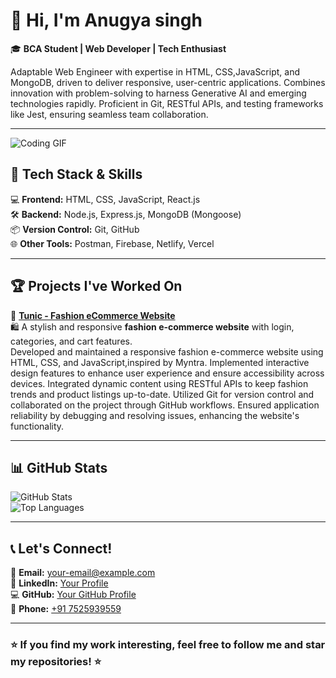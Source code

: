 # 👋 Hi, I'm Anugya singh 

🎓 **BCA Student | Web Developer | Tech Enthusiast**  

Adaptable Web Engineer with expertise in HTML, CSS,JavaScript, and MongoDB, driven to deliver responsive, user-centric applications. Combines innovation with problem-solving to harness Generative AI and emerging technologies rapidly. Proficient in Git, RESTful APIs, and testing frameworks like Jest, ensuring seamless team collaboration.

---
![Coding GIF](https://media.giphy.com/media/cNfIqjpCY1zqfaLmd8/giphy.gif?cid=ecf05e4731voy09lbmuyqdsmwu3pecj0vmi0iq5s7pb6akjb&ep=v1_gifs_related&rid=giphy.gif&ct=g)


## 🚀 **Tech Stack & Skills**
💻 **Frontend:** HTML, CSS, JavaScript, React.js  
🛠️ **Backend:** Node.js, Express.js, MongoDB (Mongoose)  
📦 **Version Control:** Git, GitHub  
🌐 **Other Tools:** Postman, Firebase, Netlify, Vercel  

---

## 🏆 **Projects I've Worked On**
🔹 **[Tunic - Fashion eCommerce Website](https://anugyasingh123.github.io/Project1/)**  
🛍️ A stylish and responsive **fashion e-commerce website** with login, categories, and cart features.  
Developed and maintained a responsive fashion e-commerce website using HTML, CSS, and JavaScript,inspired by Myntra. Implemented interactive design features to enhance user experience and ensure accessibility across devices. Integrated dynamic content using RESTful APIs to keep fashion trends and product listings up-to-date. Utilized Git for version control and collaborated on the project through GitHub workflows. Ensured application reliability by debugging and resolving issues, enhancing the website's functionality.


---

## 📊 **GitHub Stats**
![GitHub Stats](https://github-readme-stats.vercel.app/api?username=Anugyasingh123&show_icons=true&theme=tokyonight)  
![Top Languages](https://github-readme-stats.vercel.app/api/top-langs/?username=Anugyasingh123&layout=compact&theme=tokyonight)  

---

## 📞 **Let's Connect!**
📩 **Email:** [your-email@example.com](mailto:anugya.queen06@gmail.com)  
🔗 **LinkedIn:** [Your Profile](https://linkedin.com/in/anugya-singh-3a854133b)  
💻 **GitHub:** [Your GitHub Profile](https://github.com/Anugyasingh123)  
📱 **Phone:** [+91 7525939559](tel:+917525939559)  

---

### ⭐ **If you find my work interesting, feel free to follow me and star my repositories!** ⭐  
